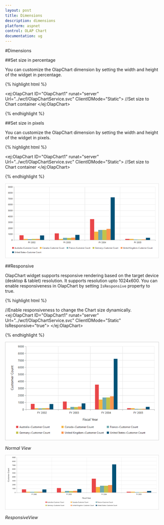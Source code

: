 ```yaml
---
layout: post
title: Dimensions
description: dimensions
platform: aspnet
control: OLAP Chart
documentation: ug
---
```


#Dimensions

##Set size in percentage

You can customize the OlapChart dimension by setting the width and height of the widget in percentage.

{% highlight html %}

<ej:OlapChart ID="OlapChart1" runat="server" Url="../wcf/OlapChartService.svc" ClientIDMode="Static">
    //Set size to Chart container
    <Size Width="80%" Height="80%"></Size>
</ej:OlapChart>

{% endhighlight %}

##Set size in pixels

You can customize the OlapChart dimension by setting the width and height of the widget in pixels.

{% highlight html %}

<ej:OlapChart ID="OlapChart1" runat="server" Url="../wcf/OlapChartService.svc"  ClientIDMode="Static">
    //Set size to Chart container
    <Size Width="950px" Height="460px"></Size>
 </ej:OlapChart>

{% endhighlight %}
 
![](Dimensions_images/Dimensions.png) 

##Responsive

OlapChart widget supports responsive rendering based on the target device (desktop & tablet) resolution. It supports resolution upto 1024x600. You can enable responsiveness in OlapChart by setting `IsResponsive` property to true.

{% highlight html %}

//Enable responsiveness to change the Chart size dynamically.
<ej:OlapChart ID="OlapChart1" runat="server" Url="../wcf/OlapChartService.svc"  ClientIDMode="Static" IsResponsive="true">
    <Size Width="950px" Height="460px"></Size>
 </ej:OlapChart>

{% endhighlight %}

![](Dimensions_images/NormalView.png)

_Normal View_

![](Dimensions_images/ResponsiveView.png)

_ResponsiveView_

